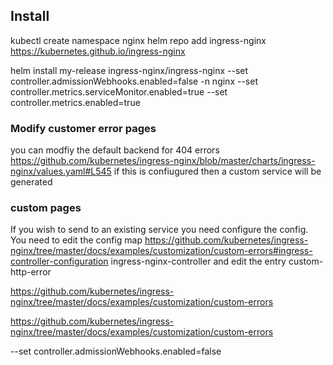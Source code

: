 ## Install 

kubectl create namespace nginx
helm repo add ingress-nginx https://kubernetes.github.io/ingress-nginx


helm install my-release ingress-nginx/ingress-nginx --set controller.admissionWebhooks.enabled=false -n nginx --set controller.metrics.serviceMonitor.enabled=true --set controller.metrics.enabled=true

### Modify customer error pages 
you can modfiy the default backend for 404 errors 
https://github.com/kubernetes/ingress-nginx/blob/master/charts/ingress-nginx/values.yaml#L545
if this is confiugured then a custom service will be generated 

### custom pages 
If you wish to send to an existing service you need configure the config. You need to edit the config map 
https://github.com/kubernetes/ingress-nginx/tree/master/docs/examples/customization/custom-errors#ingress-controller-configuration
ingress-nginx-controller and edit the entry custom-http-error


https://github.com/kubernetes/ingress-nginx/tree/master/docs/examples/customization/custom-errors

https://github.com/kubernetes/ingress-nginx/tree/master/docs/examples/customization/custom-errors

--set controller.admissionWebhooks.enabled=false